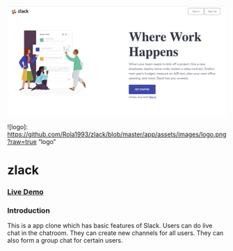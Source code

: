 
![alt text](https://raw.githubusercontent.com/Rola1993/zlack/master/app/assets/images/homepage.png)

![logo]: https://github.com/Rola1993/zlack/blob/master/app/assets/images/logo.png?raw=true “logo”


# zlack

### [Live Demo](https://zlack-la.herokuapp.com/#/)

### Introduction

This is a app clone which has basic features of Slack. Users can do live chat in the chatroom. They can create new channels for all users. They can also form a group chat for certain users.
